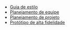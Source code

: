 - [Guia de estilo](./styling/style_guide.md)
- [Planejamento de equipe](./planning/team_planning.md)
- [Planejamento de projeto](./planning/project_planning.md)
- [Protótipo de alta fidelidade](./redesign_artefacts/high_fidelity_prototype.md)
